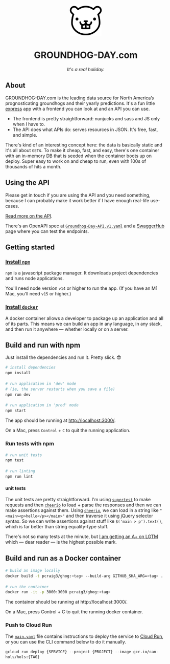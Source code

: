 <div align="center">
  <img alt="Logo" src="./public/apple-touch-icon.png" width="100" />
  <h1>GROUNDHOG-DAY.com</h1>
  <p><em>It's a real holiday.</em></p>
</div>

## About

GROUNDHOG-DAY.com is the leading data source for North America’s prognosticating groundhogs and their yearly predictions. It's a fun little [express](https://expressjs.com) app with a frontend you can look at and an API you can use.

- The frontend is pretty straightforward: nunjucks and sass and JS only when I have to.
- The API does what APIs do: serves resources in JSON. It's free, fast, and simple.

There's kind of an interesting concept here: the data is basically static and it's all about `GET`s. To make it cheap, fast, and easy, there's one container with an in-memory DB that is seeded when the container boots up on deploy. Super easy to work on and cheap to run, even with 100s of thousands of hits a month.

## Using the API

Please get in touch if you are using the API and you need something, because I can probably make it work better if I have enough real-life use-cases.

[Read more on the API](https://groundhog-day.com/api).

There's an OpenAPI spec at [`Groundhog-Day-API.v1.yaml`](https://github.com/pcraig3/ghog-day/blob/main/reference/Groundhog-Day-API.v1.yaml) and a <a href="https://app.swaggerhub.com/apis/pcraig3/groundhog-day-api" target="_blank">SwaggerHub</a> page where you can test the endpoints.

## Getting started

### [Install `npm`](https://www.npmjs.com/get-npm)

`npm` is a javascript package manager. It downloads project dependencies and runs node applications.

You'll need node version `v14` or higher to run the app. (If you have an M1 Mac, you'll need `v15` or higher.)

### [Install `docker`](https://docs.docker.com/install/)

A docker container allows a developer to package up an application and all of its parts. This means we can build an app in any language, in any stack, and then run it anywhere — whether locally or on a server.

## Build and run with npm

Just install the dependencies and run it. Pretty slick. 😎

```bash
# install dependencies
npm install

# run application in 'dev' mode
# (ie, the server restarts when you save a file)
npm run dev

# run application in 'prod' mode
npm start
```

The app should be running at [http://localhost:3000/](http://localhost:3000/).

On a Mac, press `Control` + `C` to quit the running application.

### Run tests with npm

```bash
# run unit tests
npm test

# run linting
npm run lint
```

#### unit tests

The unit tests are pretty straightforward. I'm using [`supertest`](https://www.npmjs.com/package/supertest) to make requests and then [`cheerio`](https://cheerio.js.org/) to load + parse the responses and then we can make assertions against them. Using [`cheerio`](https://cheerio.js.org/), we can load in a string like `"<main><p>hello</p></main>"` and then traverse it using jQuery selector syntax. So we can write assertions against stuff like `$('main > p').text()`, which is far better than string equality-type stuff.

There's not so many tests at the minute, but [I am getting an A+ on LGTM](https://lgtm.com/projects/g/pcraig3/ghog-day/) which — dear reader — is the highest possible mark.

## Build and run as a Docker container

```sh
# build an image locally
docker build -t pcraig3/ghog:<tag> --build-arg GITHUB_SHA_ARG=<tag> .

# run the container
docker run -it -p 3000:3000 pcraig3/ghog:<tag>
```

The container should be running at http://localhost:3000/.

On a Mac, press Control + C to quit the running docker container.

### Push to Cloud Run

The [`main.yaml`](https://github.com/pcraig3/ghog-day/blob/main/.github/workflows/main.yml) file contains instructions to deploy the service to [Cloud Run](https://cloud.google.com/run), or you can use the CLI command below to do it manually.

```
gcloud run deploy {SERVICE} --project {PROJECT} --image gcr.io/can-hols/hols:{TAG}
```

